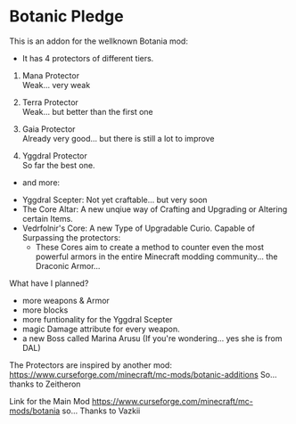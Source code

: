 # Botanic Pledge

This is an addon for the wellknown Botania mod:

- It has 4 protectors of different tiers.

1. Mana Protector  
   Weak... very weak

2. Terra Protector  
   Weak... but better than the first one

3. Gaia Protector  
   Already very good... but there is still a lot to improve

4. Yggdral Protector  
   So far the best one.

- and more:

+ Yggdral Scepter: Not yet craftable... but very soon
+ The Core Altar: A new unqiue way of Crafting and Upgrading or Altering certain Items.
+ Vedrfolnir's Core: A new Type of Upgradable Curio. Capable of Surpassing the protectors:
    - These Cores aim to create a method to counter even the most powerful armors in the entire Minecraft modding community... the Draconic Armor...

What have I planned?

- more weapons & Armor
- more blocks
- more funtionality for the Yggdral Scepter
- magic Damage attribute for every weapon.
- a new Boss called Marina Arusu (If you're wondering... yes she is from DAL)

The Protectors are inspired by another mod:
https://www.curseforge.com/minecraft/mc-mods/botanic-additions
So... thanks to Zeitheron

Link for the Main Mod
https://www.curseforge.com/minecraft/mc-mods/botania
so... Thanks to Vazkii
